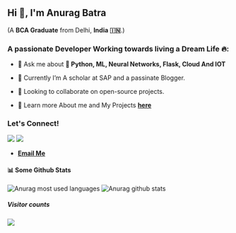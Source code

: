 ## Hi 👋, I'm Anurag Batra
(A **BCA Graduate** from Delhi, **India 🇮🇳**.)

### A passionate Developer Working towards living a Dream Life 🔥:

- 💬 Ask me about <b>🐍 Python, ML, Neural Networks, Flask, Cloud And IOT</b>

- 🌱  Currently I’m A scholar at SAP and a passinate Blogger.

- 👯  Looking to collaborate on open-source projects.

- 📖 Learn more About me and My Projects **<a href='https://developedbyanurag.github.io/'>here</a>**


### Let's Connect!
  <a href="https://twitter.com/AnuragBatra1999"><img src="https://img.shields.io/twitter/follow/anuragbatra1999?style=social&logoColor=white" /></a>
  <a href="https://www.instagram.com/its.anurag.batra/"><img src="https://img.shields.io/badge/Mail-orange" /></a>
  - **<a href='mailto:AnuragBatra1999@gmail.com'>Email Me</a>**

#### 📊 Some Github Stats

![Anurag most used languages](https://github-readme-stats.vercel.app/api/top-langs/?username=DevelopedByAnurag&theme=vue) ![Anurag github stats](https://github-readme-stats.wasabeef.vercel.app/api?username=DevelopedByAnurag&show_icons=true&line_height=21&show_icons=true&theme=vue)


##### Visitor counts

<img src="https://profile-counter.glitch.me/DevelopedByAnurag/count.svg" />
